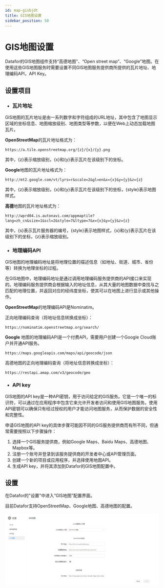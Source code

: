 ```yaml
---
id: map-gisbjdt
title: GIS地图设置
sidebar_position: 50
---
```

# GIS地图设置

Datafor的GIS地图组件支持“高德地图”、“Open street map”、“Google”地图。在使用这些GIS地图服务时需要设置不同GIS地图服务提供商所提供的瓦片地址、地理编码API，API Key。

## 设置项目

- ### 瓦片地址

GIS地图的瓦片地址是由一系列数字和字符组成的URL地址，其中包含了地图显示区域的坐标信息、地图缩放级别、地图类型等参数，以便在Web上动态加载地图瓦片。

**OpenStreetMap**的瓦片地址格式为：

```
https://a.tile.openstreetmap.org/{z}/{x}/{y}.png
```

其中，{z}表示缩放级别，{x}和{y}表示瓦片在该级别下的坐标。

**Google**地图的瓦片地址格式为：

```
http://mt2.google.com/vt/lyrs=r&scale=2&gl=en&x={x}&y={y}&z={z}
```

其中，{z}表示缩放级别，{x}和{y}表示瓦片在该级别下的坐标，{style}表示地图样式。

**高德**地图的瓦片地址格式为：

```
http://wprd04.is.autonavi.com/appmaptile?lang=zh_cn&size=1&scl=2&style=7&ltype=7&x={x}&y={y}&z={z}
```

其中，{s}表示瓦片服务器的编号，{style}表示地图样式，{x}和{y}表示瓦片在该级别下的坐标，{z}表示缩放级别。

- ### 地理编码API

GIS地图的地理编码地址是将地理位置的描述信息（如地址、街道、城市、省份等）转换为地理坐标的过程。

在GIS地图中，地理编码地址是通过调用地理编码服务提供商的API接口来实现的。地理编码服务提供商会根据输入的地址信息，从其大量的地图数据中查找与之匹配的地理位置，并返回对应的经纬度坐标，使其可以在地图上进行显示或其他操作。

**OpenStreetMap**的地理编码API是Nominatim。

正向地理编码查询（将地址信息转换成坐标）：

```
https://nominatim.openstreetmap.org/search/
```

**Google** 地图的地理编码API是一个付费API，需要用户创建一个Google Cloud账户并开通API服务。

```
https://maps.googleapis.com/maps/api/geocode/json
```

高德地图的正向地理编码查询（将地址信息转换成坐标）：

```
https://restapi.amap.com/v3/geocode/geo
```

- ### API key

GIS地图的API key是一种API密钥，用于访问给定的GIS服务。它是一个唯一的标识符，可以通过在应用程序中包含它来允许开发者访问和使用GIS地图服务。使用API密钥可以确保只有经过授权的用户才能访问地图服务，从而保护数据的安全性和完整性。

申请GIS地图的API key的具体步骤可能因不同的GIS服务提供商而有所不同，但通常需要按照以下步骤操作：

1. 选择一个GIS服务提供商，例如Google Maps、Baidu Maps、高德地图、Mapbox等。
2. 注册一个账号并登录到该服务提供商的开发者中心或API管理页面。
3. 创建一个新的项目或应用程序，并选择使用地图API。
4. 生成API key，并将其添加到Datafor的GIS地图配置中。

## 设置

在Datafor的"设置"中进入“GIS地图”配置界面。

目前Datafor支持OpenStreetMap、Google地图、高德地图的配置。

![1681827437853](../../../static/img/datafor/visualizer/1681827437853.png)

<!--Datafo服务器会缓存页面查询到的地理编码（地理坐标信息），你也可以在设置界面通过点击”清空地理编码缓存“ 按钮清除缓存的地理坐标信息。-->
